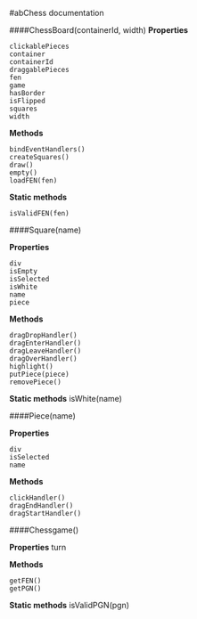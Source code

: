 #abChess documentation


####ChessBoard(containerId, width)
**Properties**
```
clickablePieces
container
containerId
draggablePieces
fen
game
hasBorder
isFlipped
squares
width
```
**Methods**
```
bindEventHandlers()
createSquares()
draw()
empty()
loadFEN(fen)
```
**Static methods**
```
isValidFEN(fen)
```

####Square(name)

**Properties**
```
div
isEmpty
isSelected
isWhite
name
piece
```

**Methods**
```
dragDropHandler()
dragEnterHandler()
dragLeaveHandler()
dragOverHandler()
highlight()
putPiece(piece)
removePiece()
```
**Static methods**
isWhite(name)


####Piece(name)

**Properties**
```
div
isSelected
name
```
**Methods**
```
clickHandler()
dragEndHandler()
dragStartHandler()
```

####Chessgame()

**Properties**
turn

**Methods**
```
getFEN()
getPGN()
```
**Static methods**
isValidPGN(pgn)
